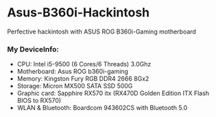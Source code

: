 # Asus-B360i-Hackintosh
Perfective hackintosh with ASUS ROG B360i-Gaming motherboard
### My DeviceInfo:
* CPU: Intel i5-9500 (6 Cores/6 Threads) 3.0Ghz  
* Motherboard: Asus ROG b360i-gaming  
* Memory: Kingston Fury RGB DDR4 2666 8Gx2  
* Storage: Micron MX500 SATA SSD 500G  
* Graphic card: Sapphire RX570 itx (RX470D Golden Edition ITX Flash BIOS to RX570)  
* WLAN & Bluetooth: Boardcom 943602CS with Bluetooth 5.0  

